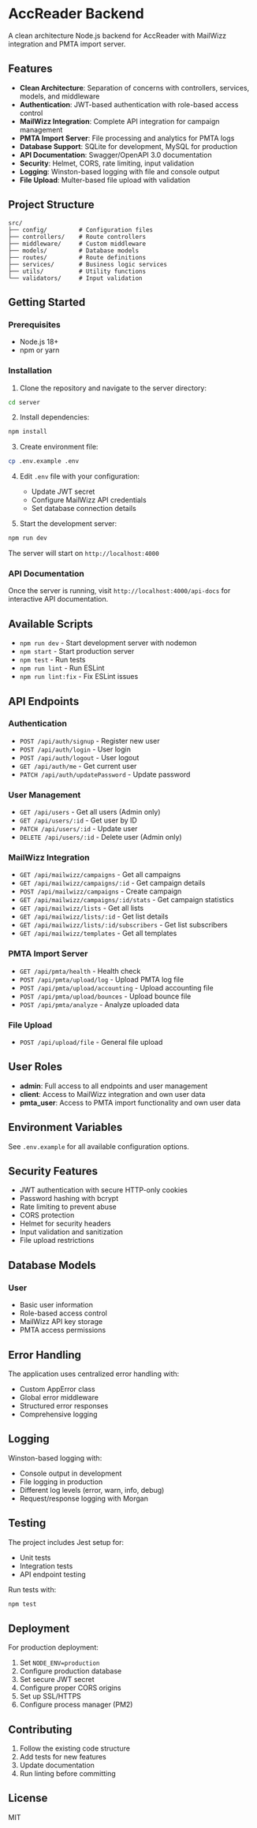 # AccReader Backend

A clean architecture Node.js backend for AccReader with MailWizz integration and PMTA import server.

## Features

- **Clean Architecture**: Separation of concerns with controllers, services, models, and middleware
- **Authentication**: JWT-based authentication with role-based access control
- **MailWizz Integration**: Complete API integration for campaign management
- **PMTA Import Server**: File processing and analytics for PMTA logs
- **Database Support**: SQLite for development, MySQL for production
- **API Documentation**: Swagger/OpenAPI 3.0 documentation
- **Security**: Helmet, CORS, rate limiting, input validation
- **Logging**: Winston-based logging with file and console output
- **File Upload**: Multer-based file upload with validation

## Project Structure

```
src/
├── config/         # Configuration files
├── controllers/    # Route controllers
├── middleware/     # Custom middleware
├── models/         # Database models
├── routes/         # Route definitions
├── services/       # Business logic services
├── utils/          # Utility functions
└── validators/     # Input validation
```

## Getting Started

### Prerequisites

- Node.js 18+
- npm or yarn

### Installation

1. Clone the repository and navigate to the server directory:

```bash
cd server
```

2. Install dependencies:

```bash
npm install
```

3. Create environment file:

```bash
cp .env.example .env
```

4. Edit `.env` file with your configuration:
   - Update JWT secret
   - Configure MailWizz API credentials
   - Set database connection details

5. Start the development server:

```bash
npm run dev
```

The server will start on `http://localhost:4000`

### API Documentation

Once the server is running, visit `http://localhost:4000/api-docs` for interactive API documentation.

## Available Scripts

- `npm run dev` - Start development server with nodemon
- `npm start` - Start production server
- `npm test` - Run tests
- `npm run lint` - Run ESLint
- `npm run lint:fix` - Fix ESLint issues

## API Endpoints

### Authentication

- `POST /api/auth/signup` - Register new user
- `POST /api/auth/login` - User login
- `POST /api/auth/logout` - User logout
- `GET /api/auth/me` - Get current user
- `PATCH /api/auth/updatePassword` - Update password

### User Management

- `GET /api/users` - Get all users (Admin only)
- `GET /api/users/:id` - Get user by ID
- `PATCH /api/users/:id` - Update user
- `DELETE /api/users/:id` - Delete user (Admin only)

### MailWizz Integration

- `GET /api/mailwizz/campaigns` - Get all campaigns
- `GET /api/mailwizz/campaigns/:id` - Get campaign details
- `POST /api/mailwizz/campaigns` - Create campaign
- `GET /api/mailwizz/campaigns/:id/stats` - Get campaign statistics
- `GET /api/mailwizz/lists` - Get all lists
- `GET /api/mailwizz/lists/:id` - Get list details
- `GET /api/mailwizz/lists/:id/subscribers` - Get list subscribers
- `GET /api/mailwizz/templates` - Get all templates

### PMTA Import Server

- `GET /api/pmta/health` - Health check
- `POST /api/pmta/upload/log` - Upload PMTA log file
- `POST /api/pmta/upload/accounting` - Upload accounting file
- `POST /api/pmta/upload/bounces` - Upload bounce file
- `POST /api/pmta/analyze` - Analyze uploaded data

### File Upload

- `POST /api/upload/file` - General file upload

## User Roles

- **admin**: Full access to all endpoints and user management
- **client**: Access to MailWizz integration and own user data
- **pmta_user**: Access to PMTA import functionality and own user data

## Environment Variables

See `.env.example` for all available configuration options.

## Security Features

- JWT authentication with secure HTTP-only cookies
- Password hashing with bcrypt
- Rate limiting to prevent abuse
- CORS protection
- Helmet for security headers
- Input validation and sanitization
- File upload restrictions

## Database Models

### User

- Basic user information
- Role-based access control
- MailWizz API key storage
- PMTA access permissions

## Error Handling

The application uses centralized error handling with:

- Custom AppError class
- Global error middleware
- Structured error responses
- Comprehensive logging

## Logging

Winston-based logging with:

- Console output in development
- File logging in production
- Different log levels (error, warn, info, debug)
- Request/response logging with Morgan

## Testing

The project includes Jest setup for:

- Unit tests
- Integration tests
- API endpoint testing

Run tests with:

```bash
npm test
```

## Deployment

For production deployment:

1. Set `NODE_ENV=production`
2. Configure production database
3. Set secure JWT secret
4. Configure proper CORS origins
5. Set up SSL/HTTPS
6. Configure process manager (PM2)

## Contributing

1. Follow the existing code structure
2. Add tests for new features
3. Update documentation
4. Run linting before committing

## License

MIT
